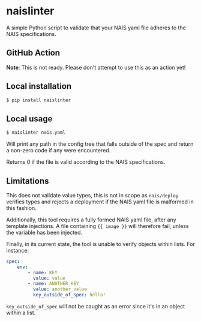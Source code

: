 # naislinter

A simple Python script to validate that your NAIS yaml file adheres to the NAIS specifications.

## GitHub Action

**Note**: This is not ready. Please don't attempt to use this as an action yet!

## Local installation

```bash
$ pip install naislinter
```

## Local usage

```bash
$ naislinter nais.yaml
```

Will print any path in the config tree that falls outside of the spec and return a non-zero code if any were encountered.

Returns 0 if the file is valid according to the NAIS specifications.


## Limitations

This does not validate value types, this is not in scope as `nais/deploy` verifies types and rejects
a deployment if the NAIS yaml file is malformed in this fashion.

Additionally, this tool requires a fully formed NAIS yaml file, after any template injections.
A file containing `{{ image }}` will therefore fail, unless the variable has been injected.

Finally, in its current state, the tool is unable to verify objects within lists. For instance:

```yaml
spec:
    env:
        - name: KEY
          value: value
        - name: ANOTHER_KEY
          value: another_value
          key_outside_of_spec: hello!
```

`key_outside_of_spec` will not be caught as an error since it's in an object within a list.
